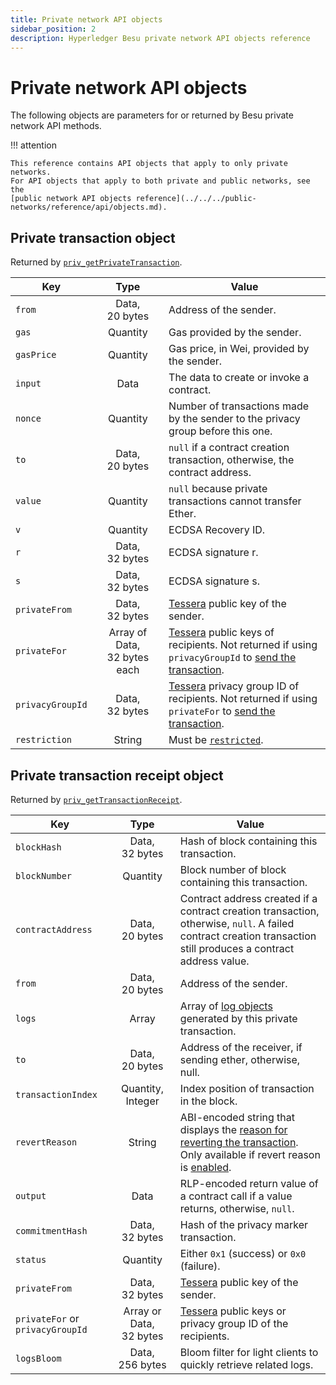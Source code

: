 ```yaml
---
title: Private network API objects
sidebar_position: 2
description: Hyperledger Besu private network API objects reference
---
```


# Private network API objects

The following objects are parameters for or returned by Besu private network API methods.

!!! attention

    This reference contains API objects that apply to only private networks.
    For API objects that apply to both private and public networks, see the
    [public network API objects reference](../../../public-networks/reference/api/objects.md).

## Private transaction object

Returned by [`priv_getPrivateTransaction`](index.md#priv_getprivatetransaction).

| Key | Type | Value |
|-----|:----:|-------|
| `from`           | Data, 20&nbsp;bytes               | Address of the sender.                                                          |
| `gas`            | Quantity                          | Gas provided by the sender.                                                     |
| `gasPrice`       | Quantity                          | Gas price, in Wei, provided by the sender.                                      |
| `input`          | Data                              | The data to create or invoke a contract.                                        |
| `nonce`          | Quantity                          | Number of transactions made by the sender to the privacy group before this one. |
| `to`             | Data, 20&nbsp;bytes               | `null` if a contract creation transaction, otherwise, the contract address.     |
| `value`          | Quantity                          | `null` because private transactions cannot transfer Ether.                      |
| `v`              | Quantity                          | ECDSA Recovery ID.                                                              |
| `r`              | Data, 32&nbsp;bytes               | ECDSA signature r.                                                              |
| `s`              | Data, 32&nbsp;bytes               | ECDSA signature s.                                                              |
| `privateFrom`    | Data, 32&nbsp;bytes               | [Tessera](https://docs.tessera.consensys.net/) public key of the sender.   |
| `privateFor`     | Array of Data, 32&nbsp;bytes each | [Tessera](https://docs.tessera.consensys.net/) public keys of recipients. Not returned if using `privacyGroupId` to [send the transaction](../../../private-networks/concepts/privacy/privacy-groups.md#privacy-types).  |
| `privacyGroupId` | Data, 32&nbsp;bytes               | [Tessera](https://docs.tessera.consensys.net/) privacy group ID of recipients. Not returned if using `privateFor` to [send the transaction](../../../private-networks/concepts/privacy/privacy-groups.md#privacy-types). |
| `restriction`    | String                            | Must be [`restricted`](../../../private-networks/concepts/privacy/private-transactions/index.md).            |

## Private transaction receipt object

Returned by [`priv_getTransactionReceipt`](index.md#priv_gettransactionreceipt).

| Key | Type | Value                                                                                                                                                                                                                                 |
|-----|:----:|---------------------------------------------------------------------------------------------------------------------------------------------------------------------------------------------------------------------------------------|
| `blockHash`        | Data, 32&nbsp;bytes  | Hash of block containing this transaction.                                                                                                                                                                                            |
| `blockNumber`      | Quantity             | Block number of block containing this transaction.                                                                                                                                                                                    |
| `contractAddress`  | Data, 20&nbsp;bytes  | Contract address created if a contract creation transaction, otherwise, `null`. A failed contract creation transaction still produces a contract address value.                                                                       |
| `from`             | Data, 20&nbsp;bytes  | Address of the sender.                                                                                                                                                                                                                |
| `logs`             | Array                | Array of [log objects](../../../public-networks/reference/api/objects.md#log-object) generated by this private transaction.                                                                                                                     |
| `to`               | Data, 20&nbsp;bytes  | Address of the receiver, if sending ether, otherwise, null.                                                                                                                                                                           |
| `transactionIndex` | Quantity, Integer    | Index position of transaction in the block.                                                                                                                                                                                           |
| `revertReason`     | String               | ABI-encoded string that displays the [reason for reverting the transaction](../../../private-networks/how-to/send-transactions/revert-reason.md). Only available if revert reason is [enabled](../cli/options.md#revert-reason-enabled). |
| `output`           | Data                 | RLP-encoded return value of a contract call if a value returns, otherwise, `null`.                                                                                                                                                    |
| `commitmentHash`   | Data, 32&nbsp;bytes  | Hash of the privacy marker transaction.                                                                                                                                                                                               |
| `status`           | Quantity             | Either `0x1` (success) or `0x0` (failure).                                                                                                                                                                                            |
| `privateFrom`      | Data, 32&nbsp;bytes  | [Tessera](https://docs.tessera.consensys.net/) public key of the sender.                                                                                                                                                              |
| `privateFor` or `privacyGroupId` | Array or Data, 32&nbsp;bytes | [Tessera](https://docs.tessera.consensys.net/) public keys or privacy group ID of the recipients.                                                                                                                                     |
| `logsBloom`        | Data, 256&nbsp;bytes | Bloom filter for light clients to quickly retrieve related logs.                                                                                                                                                                      |
